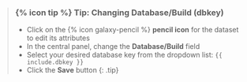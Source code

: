 > ### {% icon tip %} Tip: Changing Database/Build (dbkey)
> - Click on the {% icon galaxy-pencil %} **pencil icon** for the dataset to edit its attributes
> - In the central panel, change the **Database/Build** field
> - Select your desired database key from the dropdown list: `{{ include.dbkey }}`
> - Click the **Save** button
{: .tip}